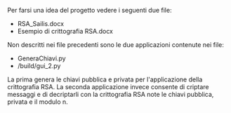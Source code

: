 Per farsi una idea del progetto vedere i seguenti due file:

- RSA_Sailis.docx
- Esempio di crittografia RSA.docx

Non descritti nei file precedenti sono le due applicazioni contenute nei file:
- GeneraChiavi.py 
- /build/gui_2.py

La prima genera le chiavi pubblica e privata per l'applicazione della crittografia RSA. 
La seconda applicazione invece consente di criptare messaggi e di decriptarli con la crittografia RSA note le chiavi pubblica, privata e il modulo n.
